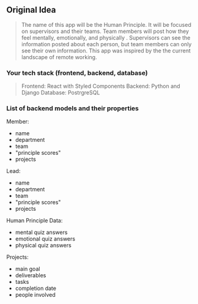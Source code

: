 ## Original Idea
> The name of this app will be the Human Principle. It will be focused on supervisors and their teams. Team members will post how they feel mentally, emotionally, and physically . Supervisors can see the information posted about each person, but team members can only see their own information. This app was inspired by the the current landscape of remote working.

### Your tech stack (frontend, backend, database)
> Frontend: React with Styled Components
Backend: Python and Django
Database: PostrgreSQL

### List of backend models and their properties
Member:
- name
- department
- team
- "principle scores"
- projects

Lead:
- name
- department
- team
- "principle scores"
- projects

Human Principle Data:
- mental quiz answers
- emotional quiz answers
- physical quiz answers

Projects:
- main goal
- deliverables
- tasks
- completion date
- people involved